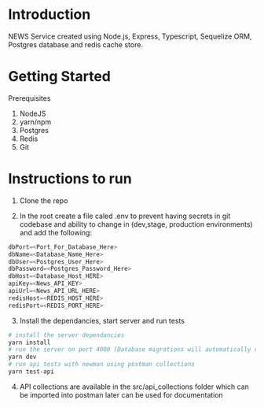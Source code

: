 # Introduction 
NEWS Service created using Node.js, Express, Typescript, Sequelize ORM, Postgres database and redis cache store.
# Getting Started
Prerequisites
1.	NodeJS
2.	yarn/npm
3.  Postgres 
4.  Redis 
5.  Git

# Instructions to run 

1. Clone the repo

2. In the root create a file caled .env to prevent having secrets in git codebase and ability to change in (dev,stage, production environments) and add the following: 
```powershell
dbPort=<Port_For_Database_Here>
dbName=<Database_Name_Here>
dbUser=<Postgres_User_Here>
dbPassword=<Postgres_Password_Here>
dbHost=<Database_Host_HERE>
apiKey=<News_API_KEY>
apiUrl=<News_API_URL_HERE>
redisHost=<REDIS_HOST_HERE>
redisPort=<REDIS_PORT_HERE>
```

3. Install the dependancies, start server and run tests
```powershell
# install the server dependancies
yarn install
# run the server on port 4000 (Database migrations will automatically run and create schema if not created on the database)
yarn dev
# run api tests with newman using postman collections 
yarn test-api
```

4. API collections are available in the src/api_collections folder which can be imported into postman later can be used for documentation
